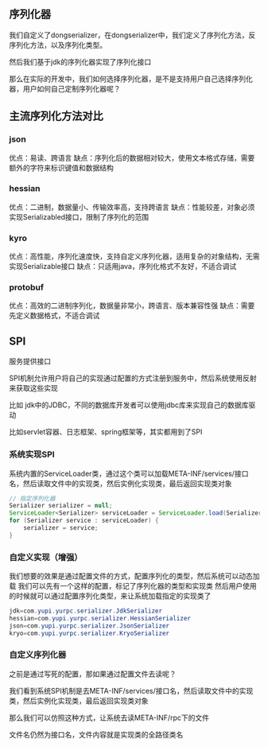 ## 序列化器

我们自定义了dongserializer，在dongserializer中，我们定义了序列化方法，反序列化方法，以及序列化类型。

然后我们基于jdk的序列化器实现了序列化接口

那么在实际的开发中，我们如何选择序列化器，是不是支持用户自己选择序列化器，用户如何自己定制序列化器呢？


## 主流序列化方法对比

### json

优点：易读、跨语言
缺点：序列化后的数据相对较大，使用文本格式存储，需要额外的字符来标识键值和数据结构

### hessian

优点：二进制，数据量小、传输效率高，支持跨语言
缺点：性能较差，对象必须实现Serializabled接口，限制了序列化的范围


### kyro
优点：高性能，序列化速度快，支持自定义序列化器，适用复杂的对象结构，无需实现Serializable接口
缺点：只适用java，序列化格式不友好，不适合调试

### protobuf

优点：高效的二进制序列化，数据量非常小，跨语言、版本兼容性强
缺点：需要先定义数据格式，不适合调试

## SPI
服务提供接口

SPI机制允许用户将自己的实现通过配置的方式注册到服务中，然后系统使用反射来获取这些实现

比如 jdk中的JDBC，不同的数据库开发者可以使用jdbc库来实现自己的数据库驱动

比如servlet容器、日志框架、spring框架等，其实都用到了SPI

### 系统实现SPI

系统内置的ServiceLoader类，通过这个类可以加载META-INF/services/接口名，然后读取文件中的实现类，然后实例化实现类，最后返回实现类对象

```java
// 指定序列化器
Serializer serializer = null;
ServiceLoader<Serializer> serviceLoader = ServiceLoader.load(Serializer.class);
for (Serializer service : serviceLoader) {
    serializer = service;
}

```

### 自定义实现（增强）

我们想要的效果是通过配置文件的方式，配置序列化的类型，然后系统可以动态加载
我们可以先有一个这样的配置，标记了序列化器的类型和实现类
然后用户使用的时候就可以通过配置序列化类型，来让系统加载指定的实现类了

```java
jdk=com.yupi.yurpc.serializer.JdkSerializer
hessian=com.yupi.yurpc.serializer.HessianSerializer
json=com.yupi.yurpc.serializer.JsonSerializer
kryo=com.yupi.yurpc.serializer.KryoSerializer

```

### 自定义序列化器

之前是通过写死的配置，那如果通过配置文件去读呢？

我们看到系统SPI机制是去META-INF/services/接口名，然后读取文件中的实现类，然后实例化实现类，最后返回实现类对象

那么我们可以仿照这种方式，让系统去读META-INF/rpc下的文件

文件名仍然为接口名，文件内容就是实现类的全路径类名